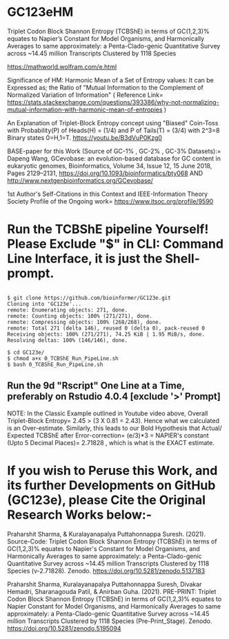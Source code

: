 # GC123eHM
Triplet Codon Block Shannon Entropy (TCBShE) in terms of GC(1,2,3)% equates to Napier’s Constant for Model Organisms, and Harmonically Averages to same approximately: a Penta-Clado-genic Quantitative Survey across ~14.45 million Transcripts Clustered by 1118 Species

https://mathworld.wolfram.com/e.html

Significance of HM: Harmonic Mean of a Set of Entropy values: It can be Expressed as; the Ratio of "Mutual Information to the Complement of Normalized Variation of Information" ( Reference Link= https://stats.stackexchange.com/questions/393386/why-not-normalizing-mutual-information-with-harmonic-mean-of-entropies )

An Explanation of Triplet-Block Entropy concept using "Biased" Coin-Toss with Probability(P) of Heads(H) = (1/4) and P of Tails(T) = (3/4) with 2^3=8 Binary states 0=H,1=T. 
https://youtu.be/B3dVuP0Kzg0

BASE-paper for this Work (Source of GC-1% , GC-2% , GC-3% Datasets):= Dapeng Wang, GCevobase: an evolution-based database for GC content in eukaryotic genomes, Bioinformatics, Volume 34, Issue 12, 15 June 2018, Pages 2129–2131, https://doi.org/10.1093/bioinformatics/bty068 AND 
http://www.nextgenbioinformatics.org/GCevobase/

1st Author's Self-Citations in this Context and IEEE-Information Theory Society Profile of the Ongoing work= https://www.itsoc.org/profile/9590

# Run the TCBShE pipeline Yourself! Please Exclude "$" in CLI: Command Line Interface, it is just the Shell-prompt.
```

$ git clone https://github.com/bioinformer/GC123e.git
Cloning into 'GC123e'...
remote: Enumerating objects: 271, done.
remote: Counting objects: 100% (271/271), done.
remote: Compressing objects: 100% (268/268), done.
remote: Total 271 (delta 146), reused 0 (delta 0), pack-reused 0
Receiving objects: 100% (271/271), 74.25 KiB | 1.95 MiB/s, done.
Resolving deltas: 100% (146/146), done.

$ cd GC123e/
$ chmod a+x 0_TCBShE_Run_PipeLine.sh 
$ bash 0_TCBShE_Run_PipeLine.sh 
```

## Run the 9d "Rscript" One Line at a Time, preferably on Rstudio 4.0.4 [exclude '>' Prompt]
NOTE: In the Classic Example outlined in Youtube video above, Overall Triplet-Block Entropy= 2.45 > (3 X 0.81 = 2.43). Hence what we calculated is an Over-estimate.
Similarly, this leads to our Bold Hypothesis that Actual/ Expected TCBShE after Error-correction= 
(e/3)*3 = NAPIER's constant (Upto 5 Decimal Places)= 2.71828 , which is what is the EXACT estimate.

# If you wish to Peruse this Work, and its further Developments on GitHub (GC123e), please Cite the Original Research Works below:-
Praharshit Sharma, & Kuralayanapalya Puttahonnappa Suresh. (2021). Source-Code: Triplet Codon Block Shannon Entropy (TCBShE) in terms of GC(1,2,3)% equates to Napier's Constant for Model Organisms, and Harmonically Averages to same approximately: a Penta-Clado-genic Quantitative Survey across ~14.45 million Transcripts Clustered by 1118 Species (v-2.71828). Zenodo. https://doi.org/10.5281/zenodo.5137183

Praharshit Sharma, Kuralayanapalya Puttahonnappa Suresh, Divakar Hemadri, Sharanagouda Patil, & Anirban Guha. (2021). PRE-PRINT: Triplet Codon Block Shannon Entropy (TCBShE) in terms of GC(1,2,3)% equates to Napier Constant for Model Organisms, and Harmonically Averages to same approximately: a Penta-Clado-genic Quantitative Survey across ~14.45 million Transcripts Clustered by 1118 Species (Pre-Print_Stage). Zenodo. https://doi.org/10.5281/zenodo.5195094

